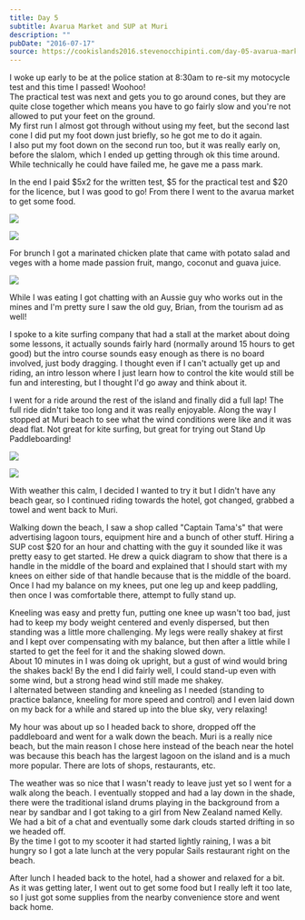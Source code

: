 ```yaml
---
title: Day 5
subtitle: Avarua Market and SUP at Muri
description: ""
pubDate: "2016-07-17"
source: https://cookislands2016.stevenocchipinti.com/day-05-avarua-market-and-sup-at-muri/
---
```


I woke up early to be at the police station at 8:30am to re-sit my motocycle
test and this time I passed! Woohoo!  
The practical test was next and gets you to go around cones, but they are quite
close together which means you have to go fairly slow and you're not allowed to
put your feet on the ground.  
My first run I almost got through without using my feet, but the second last
cone I did put my foot down just briefly, so he got me to do it again.  
I also put my foot down on the second run too, but it was really early on,
before the slalom, which I ended up getting through ok this time around. While
technically he could have failed me, he gave me a pass mark.

In the end I paid $5x2 for the written test, $5 for the practical test and $20
for the licence, but I was good to go! From there I went to the avarua market to
get some food.

![](https://res.cloudinary.com/stevenocchipinti/image/upload/c_limit,h_600,w_600/v1/cookislands2016/day-05-market_axrebg.jpg)

![](https://res.cloudinary.com/stevenocchipinti/image/upload/c_limit,h_600,w_600/v1/cookislands2016/day-05-market2_w8e3xc.jpg)

For brunch I got a marinated chicken plate that came with potato salad and veges
with a home made passion fruit, mango, coconut and guava juice.

![](https://res.cloudinary.com/stevenocchipinti/image/upload/c_limit,h_600,w_600/v1/cookislands2016/day-05-lunch_wg90gt.jpg)

While I was eating I got chatting with an Aussie guy who works out in the mines
and I'm pretty sure I saw the old guy, Brian, from the tourism ad as well!

I spoke to a kite surfing company that had a stall at the market about doing
some lessons, it actually sounds fairly hard (normally around 15 hours to get
good) but the intro course sounds easy enough as there is no board involved,
just body dragging. I thought even if I can't actually get up and riding, an
intro lesson where I just learn how to control the kite would still be fun and
interesting, but I thought I'd go away and think about it.

I went for a ride around the rest of the island and finally did a full lap!
The full ride didn't take too long and it was really enjoyable. Along the way I
stopped at Muri beach to see what the wind conditions were like and it was dead
flat. Not great for kite surfing, but great for trying out Stand Up
Paddleboarding!

![](https://res.cloudinary.com/stevenocchipinti/image/upload/c_limit,h_600,w_600/v1/cookislands2016/day-05-beach-dog_iiyrtr.jpg)

![](https://res.cloudinary.com/stevenocchipinti/image/upload/c_limit,h_600,w_600/v1/cookislands2016/day-05-beach-panorama_mcx7u6.jpg)

With weather this calm, I decided I wanted to try it but I didn't have any beach
gear, so I continued riding towards the hotel, got changed, grabbed a towel and
went back to Muri.

Walking down the beach, I saw a shop called "Captain Tama's" that were
advertising lagoon tours, equipment hire and a bunch of other stuff. Hiring a
SUP cost $20 for an hour and chatting with the guy it sounded like it was
pretty easy to get started. He drew a quick diagram to show that there is a
handle in the middle of the board and explained that I should start with my
knees on either side of that handle because that is the middle of the board.  
Once I had my balance on my knees, put one leg up and keep paddling, then once I
was comfortable there, attempt to fully stand up.

Kneeling was easy and pretty fun, putting one knee up wasn't too bad, just had
to keep my body weight centered and evenly dispersed, but then standing was a
little more challenging. My legs were really shakey at first and I kept over
compensating with my balance, but then after a little while I started to get the
feel for it and the shaking slowed down.  
About 10 minutes in I was doing ok upright, but a gust of wind would bring the
shakes back! By the end I did fairly well, I could stand-up even with some wind,
but a strong head wind still made me shakey.  
I alternated between standing and kneeling as I needed (standing to practice
balance, kneeling for more speed and control) and I even laid down on my back
for a while and stared up into the blue sky, very relaxing!

My hour was about up so I headed back to shore, dropped off the paddleboard and
went for a walk down the beach. Muri is a really nice beach, but the main reason
I chose here instead of the beach near the hotel was because this beach has the
largest lagoon on the island and is a much more popular. There are lots of shops,
restaurants, etc.

The weather was so nice that I wasn't ready to leave just yet so I went for a
walk along the beach. I eventually stopped and had a lay down in the shade,
there were the traditional island drums playing in the background from a near by
sandbar and I got taking to a girl from New Zealand named Kelly. We had a bit of
a chat and eventually some dark clouds started drifting in so we headed off.  
By the time I got to my scooter it had started lightly raining, I was a bit
hungry so I got a late lunch at the very popular Sails restaurant right on the
beach.

After lunch I headed back to the hotel, had a shower and relaxed for a bit.
As it was getting later, I went out to get some food but I really left it too
late, so I just got some supplies from the nearby convenience store and went
back home.
